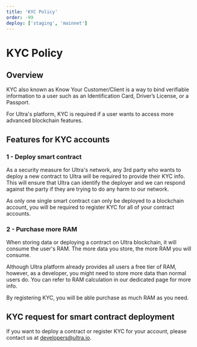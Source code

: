```yaml
---
title: 'KYC Policy'
order: -99
deploy: ['staging', 'mainnet']
---
```


# KYC Policy

## Overview

KYC also known as Know Your Customer/Client is a way to bind verifiable information to a user such as an Identification Card, Driver’s License, or a Passport.

For Ultra's platform, KYC is required if a user wants to access more advanced blockchain features.

## Features for KYC accounts

### 1 - Deploy smart contract

As a security measure for Ultra's network, any 3rd party who wants to deploy a new contract to Ultra will be required to provide their KYC info. This will ensure that Ultra can identify the deployer and we can respond against the party if they are trying to do any harm to our network.

As only one single smart contract can only be deployed to a blockchain account, you will be required to register KYC for all of your contract accounts.

### 2 - Purchase more RAM

When storing data or deploying a contract on Ultra blockchain, it will consume the user's RAM. The more data you store, the more RAM you will consume.

Although Ultra platform already provides all users a free tier of RAM, however, as a developer, you might need to store more data than normal users do. You can refer to RAM calculation in our dedicated page for more info.

By registering KYC, you will be able purchase as much RAM as you need.

## KYC request for smart contract deployment

If you want to deploy a contract or register KYC for your account, please contact us at [developers@ultra.io](developers@ultra.io).
